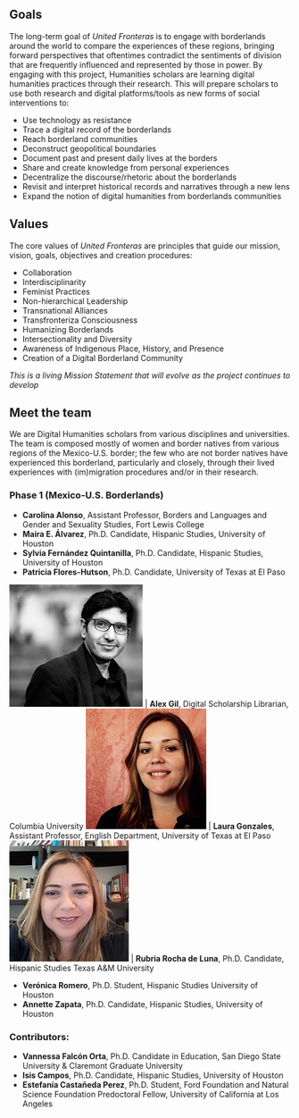 ## Goals

The long-term goal of *United Fronteras* is to engage with borderlands around the world to compare the experiences of these regions, bringing forward perspectives that oftentimes contradict the sentiments of division that are frequently influenced and represented by those in power. By engaging with this project, Humanities scholars are learning digital humanities practices through their research. This will prepare scholars to use both research and digital platforms/tools as new forms of social interventions to:

- Use technology as resistance
- Trace a digital record of the borderlands
- Reach borderland communities
- Deconstruct geopolitical boundaries
- Document past and present daily lives at the borders
- Share and create knowledge from personal experiences
- Decentralize the discourse/rhetoric about the borderlands
- Revisit and interpret historical records and narratives through a new lens
- Expand the notion of digital humanities from borderlands communities

## Values

The core values of *United Fronteras* are principles that guide our mission, vision, goals, objectives and creation procedures:

- Collaboration
- Interdisciplinarity
- Feminist Practices
- Non-hierarchical Leadership
- Transnational Alliances
- Transfronteriza Consciousness
- Humanizing Borderlands
- Intersectionality and Diversity
- Awareness of Indigenous Place, History, and Presence
- Creation of a Digital Borderland Community

*This is a living Mission Statement that will evolve as the project continues to develop*

## Meet the team

We are Digital Humanities scholars from various disciplines and universities. The team is composed mostly of women and border natives from various regions of the Mexico-U.S. border; the few who are not border natives have experienced this borderland, particularly and closely, through their lived experiences with (im)migration procedures and/or in their research.

### Phase 1 (Mexico-U.S. Borderlands)

- **Carolina Alonso**, Assistant Professor, Borders and Languages and Gender and Sexuality Studies, Fort Lewis College
- **Maira E. Álvarez**, Ph.D. Candidate, Hispanic Studies, University of Houston
- **Sylvia Fernández Quintanilla**, Ph.D. Candidate, Hispanic Studies, University of Houston
- **Patricia Flores-Hutson**, Ph.D. Candidate, University of Texas at El Paso

![Alex Gil](/images/alexpic.jpg "Alex Gil") | **Alex Gil**, Digital Scholarship Librarian, Columbia University
![Laura Gonzales](/images/laurapic.jpg "Laura Gonzales") | **Laura Gonzales**, Assistant Professor, English Department, University of Texas at El Paso
![Rubria Rocha](/images/rubriapic.jpg "Rubria Rocha") | **Rubria Rocha de Luna**, Ph.D. Candidate, Hispanic Studies Texas A&M University

- **Verónica Romero**, Ph.D. Student, Hispanic Studies University of Houston
- **Annette Zapata**, Ph.D. Candidate, Hispanic Studies, University of Houston

### Contributors:

- **Vannessa Falcón Orta**, Ph.D. Candidate in Education, San Diego State University & Claremont Graduate University
- **Isis Campos**, Ph.D. Candidate, Hispanic Studies, University of Houston
- **Estefanía Castañeda Perez**, Ph.D. Student, Ford Foundation and Natural Science Foundation Predoctoral Fellow, University of California at Los Angeles
